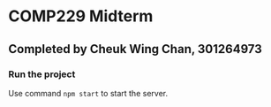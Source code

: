 # COMP229 Midterm
## Completed by Cheuk Wing Chan, 301264973

### Run the project
Use command ```npm start``` to start the server.